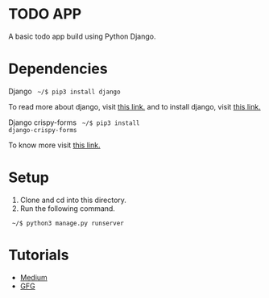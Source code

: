 # TODO APP

A basic todo app build using Python Django.

# Dependencies

Django 
<code> ~/$ pip3 install django</code>

To read more about django, visit [this link.](https://www.djangoproject.com/)
and to install django, visit [this link.](https://docs.djangoproject.com/en/3.1/topics/install/)

Django crispy-forms 
<code> ~/$ pip3 install django-crispy-forms</code>

To know more visit [this link.](https://django-crispy-forms.readthedocs.io/en/latest/install.html)

# Setup 

1. Clone and cd into this directory.
2. Run the following command.

<code> ~/$ python3 manage.py runserver </code>

# Tutorials
-   [Medium](https://medium.com/fbdevclagos/how-to-build-a-todo-app-with-django-17afdc4a8f8c)
-   [GFG](https://www.geeksforgeeks.org/python-todo-webapp-using-django/)